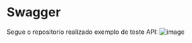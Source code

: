 # Swagger

Segue o repositorio realizado exemplo de teste API:
![image](https://github.com/amaralchr250/python/assets/42553791/3baab20e-babb-47c8-b810-0339d8783e50)
